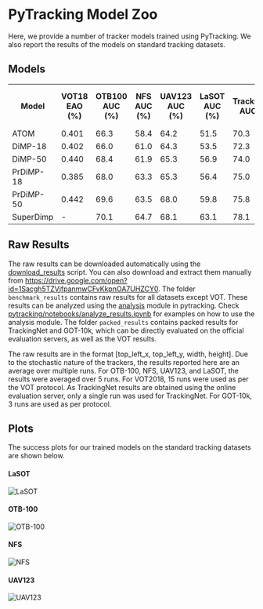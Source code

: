 # PyTracking Model Zoo

Here, we provide a number of tracker models trained using PyTracking. We also report the results
of the models on standard tracking datasets.  

## Models

<table>
  <tr>
    <th>Model</th>
    <th>VOT18<br>EAO (%)</th>
    <th>OTB100<br>AUC (%)</th>
    <th>NFS<br>AUC (%)</th>
    <th>UAV123<br>AUC (%)</th>
    <th>LaSOT<br>AUC (%)</th>
    <th>TrackingNet<br>AUC (%)</th>
    <th>GOT-10k<br>AO (%)</th>
    <th>Links</th>
  </tr>
  <tr>
    <td>ATOM</td>
    <td>0.401</td>
    <td>66.3</td>
    <td>58.4</td>
    <td>64.2</td>
    <td>51.5</td>
    <td>70.3</td>
    <td>55.6</td>
    <td><a href="https://drive.google.com/open?id=1VNyr-Ds0khjM0zaq6lU-xfY74-iWxBvU">model</a></td>
  </tr>
  <tr>
    <td>DiMP-18</td>
    <td>0.402</td>
    <td>66.0</td>
    <td>61.0</td>
    <td>64.3</td>
    <td>53.5</td>
    <td>72.3</td>
    <td>57.9</td>
    <td><a href="https://drive.google.com/open?id=1MAjrRJDCbL0DSjUKFyDkUuYS1-cYBNjk">model</a></td>
  </tr>
  <tr>
    <td>DiMP-50</td>
    <td>0.440</td>
    <td>68.4</td>
    <td>61.9</td>
    <td>65.3</td>
    <td>56.9</td>
    <td>74.0</td>
    <td>61.1</td>
    <td><a href="https://drive.google.com/open?id=1qgachgqks2UGjKx-GdO1qylBDdB1f9KN">model</a></td>
  </tr>
  <tr>
    <td>PrDiMP-18</td>
    <td>0.385</td>
    <td>68.0</td>
    <td>63.3</td>
    <td>65.3</td>
    <td>56.4</td>
    <td>75.0</td>
    <td>61.2</td>
    <td><a href="https://drive.google.com/open?id=1ycm3Uu63j-uCkz4qt0SG6rY_k5UFlhVo">model</a></td>
  </tr>
  <tr>
    <td>PrDiMP-50</td>
    <td>0.442</td>
    <td>69.6</td>
    <td>63.5</td>
    <td>68.0</td>
    <td>59.8</td>
    <td>75.8</td>
    <td>63.4</td>
    <td><a href="https://drive.google.com/open?id=1zbQUVXKsGvBEOc-I1NuGU6yTMPth_aI5">model</a></td>
  </tr>
  <tr>
    <td>SuperDimp</td>
    <td>-</td>
    <td>70.1</td>
    <td>64.7</td>
    <td>68.1</td>
    <td>63.1</td>
    <td>78.1</td>
    <td>-</td>
    <td><a href="https://drive.google.com/open?id=1qDptswis2FxihLRYLVRGDvx6aUoAVVLv">model</a></td>
  </tr>
</table>

## Raw Results
The raw results can be downloaded automatically using the [download_results](pytracking/util_scripts/download_results.py) script.
You can also download and extract them manually from https://drive.google.com/open?id=1Sacgh5TZVjfpanmwCFvKkpnOA7UHZCY0. The folder ```benchmark_results``` contains raw results for all datasets except VOT. These results can be analyzed using the [analysis](pytracking/analysis) module in pytracking. Check [pytracking/notebooks/analyze_results.ipynb](pytracking/notebooks/analyze_results.ipynb) for examples on how to use the analysis module. The folder ```packed_results``` contains packed results for TrackingNet and GOT-10k, which can be directly evaluated on the official evaluation servers, as well as the VOT results. 

The raw results are in the format [top_left_x, top_left_y, width, height]. 
Due to the stochastic nature of the trackers, the results reported here are an average over multiple runs. 
For OTB-100, NFS, UAV123, and LaSOT, the results were averaged over 5 runs. For VOT2018, 15 runs were used 
as per the VOT protocol. As TrackingNet results are obtained using the online evaluation server, only a 
single run was used for TrackingNet. For GOT-10k, 3 runs are used as per protocol.

## Plots
The success plots for our trained models on the standard tracking datasets are shown below.  

#### LaSOT
![LaSOT](pytracking/.figs/LaSOT.png)  

#### OTB-100
![OTB-100](pytracking/.figs/OTB-100.png)  

#### NFS
![NFS](pytracking/.figs/NFS.png)  

#### UAV123
![UAV123](pytracking/.figs/UAV123.png)  
